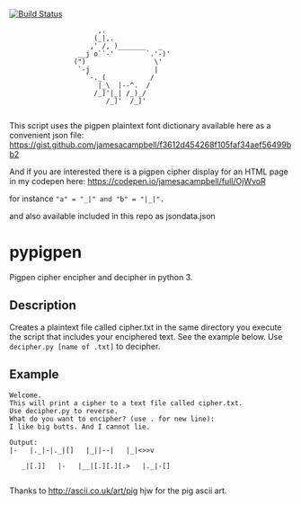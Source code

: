 [![Build Status](https://travis-ci.org/jamesacampbell/pypigpen.svg?branch=master)](https://travis-ci.org/jamesacampbell/pypigpen)
```
                      ,.
                     (_|,.
                    ,' /, )_______   _
                 __j o``-'        `.'-)'
                (")                 \'
                 `-j                |
                   `-._(           /
                      |_\  |--^.  /
                     /_]'|_| /_)_/
                        /_]'  /_]'
                      
```

This script uses the pigpen plaintext font dictionary available here as a convenient json file:
https://gist.github.com/jamesacampbell/f3612d454268f105faf34aef56499bb2 

And if you are interested there is a pigpen cipher display for an HTML page in my codepen here:
https://codepen.io/jamesacampbell/full/OjWvoR

for instance ```"a" = "_|" and "b" = "|_|".```

and also available included in this repo as jsondata.json

# pypigpen
Pigpen cipher encipher and decipher in python 3.

## Description

Creates a plaintext file called cipher.txt in the same directory you execute the script that includes your enciphered text. See the example below. Use ```decipher.py [name of .txt]``` to decipher.

## Example

```
Welcome.
This will print a cipher to a text file called cipher.txt.
Use decipher.py to reverse.
What do you want to encipher? (use . for new line):
I like big butts. And I cannot lie.

Output:
|-   |._|-|._|[]   |_||--|   |_|<>>v

   _|[.]]   |-   |__|[.][.][.>   |._|-[]
   
```
Thanks to http://ascii.co.uk/art/pig hjw for the pig ascii art.
